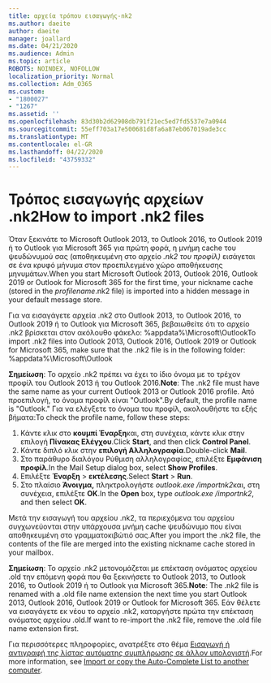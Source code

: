 ```yaml
---
title: αρχεία τρόπου εισαγωγής-nk2
ms.author: daeite
author: daeite
manager: joallard
ms.date: 04/21/2020
ms.audience: Admin
ms.topic: article
ROBOTS: NOINDEX, NOFOLLOW
localization_priority: Normal
ms.collection: Adm_O365
ms.custom:
- "1800027"
- "1267"
ms.assetid: ''
ms.openlocfilehash: 83d30b2d62908db791f21ec5ed7fd5537e7a0944
ms.sourcegitcommit: 55eff703a17e500681d8fa6a87eb067019ade3cc
ms.translationtype: MT
ms.contentlocale: el-GR
ms.lasthandoff: 04/22/2020
ms.locfileid: "43759332"
---
```

# <a name="how-to-import-nk2-files"></a><span data-ttu-id="926ea-102">Τρόπος εισαγωγής αρχείων .nk2</span><span class="sxs-lookup"><span data-stu-id="926ea-102">How to import .nk2 files</span></span> 

<span data-ttu-id="926ea-103">Όταν ξεκινάτε το Microsoft Outlook 2013, το Outlook 2016, το Outlook 2019 ή το Outlook για Microsoft 365 για πρώτη φορά, η μνήμη cache του ψευδώνυμού σας (αποθηκευμένη στο αρχείο *.nk2 του προφίλ)* εισάγεται σε ένα κρυφό μήνυμα στον προεπιλεγμένο χώρο αποθήκευσης μηνυμάτων.</span><span class="sxs-lookup"><span data-stu-id="926ea-103">When you start Microsoft Outlook 2013, Outlook 2016, Outlook 2019 or Outlook for Microsoft 365 for the first time, your nickname cache (stored in the *profilename*.nk2 file) is imported into a hidden message in your default message store.</span></span>

<span data-ttu-id="926ea-104">Για να εισαγάγετε αρχεία .nk2 στο Outlook 2013, το Outlook 2016, το Outlook 2019 ή το Outlook για Microsoft 365, βεβαιωθείτε ότι το αρχείο .nk2 βρίσκεται στον ακόλουθο φάκελο: %appdata%\Microsoft\Outlook</span><span class="sxs-lookup"><span data-stu-id="926ea-104">To import .nk2 files into Outlook 2013, Outlook 2016, Outlook 2019 or Outlook for Microsoft 365, make sure that the .nk2 file is in the following folder: %appdata%\Microsoft\Outlook</span></span>

<span data-ttu-id="926ea-105">**Σημείωση**: Το αρχείο .nk2 πρέπει να έχει το ίδιο όνομα με το τρέχον προφίλ του Outlook 2013 ή του Outlook 2016.</span><span class="sxs-lookup"><span data-stu-id="926ea-105">**Note**: The .nk2 file must have the same name as your current Outlook 2013 or Outlook 2016 profile.</span></span> <span data-ttu-id="926ea-106">Από προεπιλογή, το όνομα προφίλ είναι "Outlook".</span><span class="sxs-lookup"><span data-stu-id="926ea-106">By default, the profile name is "Outlook."</span></span> <span data-ttu-id="926ea-107">Για να ελέγξετε το όνομα του προφίλ, ακολουθήστε τα εξής βήματα:</span><span class="sxs-lookup"><span data-stu-id="926ea-107">To check the profile name, follow these steps:</span></span> 
1. <span data-ttu-id="926ea-108">Κάντε κλικ στο **κουμπί Έναρξη**και, στη συνέχεια, κάντε κλικ στην επιλογή **Πίνακας Ελέγχου**.</span><span class="sxs-lookup"><span data-stu-id="926ea-108">Click **Start**, and then click **Control Panel**.</span></span>
2. <span data-ttu-id="926ea-109">Κάντε διπλό κλικ στην **επιλογή Αλληλογραφία**.</span><span class="sxs-lookup"><span data-stu-id="926ea-109">Double-click **Mail**.</span></span>
3. <span data-ttu-id="926ea-110">Στο παράθυρο διαλόγου Ρύθμιση αλληλογραφίας, επιλέξτε **Εμφάνιση προφίλ**.</span><span class="sxs-lookup"><span data-stu-id="926ea-110">In the Mail Setup dialog box, select **Show Profiles**.</span></span>
4. <span data-ttu-id="926ea-111">Επιλέξτε **Έναρξη** > **εκτέλεσης**.</span><span class="sxs-lookup"><span data-stu-id="926ea-111">Select **Start** > **Run**.</span></span>
5. <span data-ttu-id="926ea-112">Στο πλαίσιο **Άνοιγμα,** πληκτρολογήστε *outlook.exe /importnk2*και, στη συνέχεια, επιλέξτε **OK**.</span><span class="sxs-lookup"><span data-stu-id="926ea-112">In the **Open** box, type *outlook.exe /importnk2*, and then select **OK**.</span></span> 

<span data-ttu-id="926ea-113">Μετά την εισαγωγή του αρχείου .nk2, τα περιεχόμενα του αρχείου συγχωνεύονται στην υπάρχουσα μνήμη cache ψευδώνυμο που είναι αποθηκευμένη στο γραμματοκιβώτιό σας.</span><span class="sxs-lookup"><span data-stu-id="926ea-113">After you import the .nk2 file, the contents of the file are merged into the existing nickname cache stored in your mailbox.</span></span>

<span data-ttu-id="926ea-114">**Σημείωση**: Το αρχείο .nk2 μετονομάζεται με επέκταση ονόματος αρχείου .old την επόμενη φορά που θα ξεκινήσετε το Outlook 2013, το Outlook 2016, το Outlook 2019 ή το Outlook για Microsoft 365.</span><span class="sxs-lookup"><span data-stu-id="926ea-114">**Note**: The .nk2 file is renamed with a .old file name extension the next time you start Outlook 2013, Outlook 2016, Outlook 2019 or Outlook for Microsoft 365.</span></span> <span data-ttu-id="926ea-115">Εάν θέλετε να εισαγάγετε εκ νέου το αρχείο .nk2, καταργήστε πρώτα την επέκταση ονόματος αρχείου .old.</span><span class="sxs-lookup"><span data-stu-id="926ea-115">If want to re-import the .nk2 file, remove the .old file name extension first.</span></span>

<span data-ttu-id="926ea-116">Για περισσότερες πληροφορίες, ανατρέξτε στο θέμα [Εισαγωγή ή αντιγραφή της λίστας αυτόματης συμπλήρωσης σε άλλον υπολογιστή](https://support.microsoft.com/help/2806550/how-to-import-nk2-files-into-outlook%).</span><span class="sxs-lookup"><span data-stu-id="926ea-116">For more information, see [Import or copy the Auto-Complete List to another computer](https://support.microsoft.com/help/2806550/how-to-import-nk2-files-into-outlook%).</span></span>